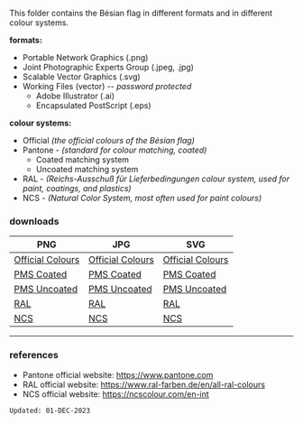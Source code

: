 This folder contains the Bésian flag in different formats and in different colour systems.

**formats:**
* Portable Network Graphics (.png)
* Joint Photographic Experts Group (.jpeg, .jpg)
* Scalable Vector Graphics (.svg)
* Working Files (vector) -- *password protected*
  * Adobe Illustrator (.ai)
  * Encapsulated PostScript (.eps)

**colour systems:**
* Official *(the official colours of the Bésian flag)*
* Pantone - *(standard for colour matching, coated)*
  * Coated matching system
  * Uncoated matching system
* RAL - *(Reichs-Ausschuß für Lieferbedingungen colour system, used for paint, coatings, and plastics)*
* NCS - *(Natural Color System, most often used for paint colours)*

### downloads

|PNG| JPG | SVG |
|--|--|--|
| [Official Colours](#) | [Official Colours](#) | [Official Colours](#) |
| [PMS Coated](#) | [PMS Coated](#) | [PMS Coated](#) |
| [PMS Uncoated](#) | [PMS Uncoated](#) | [PMS Uncoated](#) |
| [RAL](#) | [RAL](#) | [RAL](#) |
| [NCS](#) | [NCS](#) | [NCS](#) |

* * *

### references
* Pantone official website: https://www.pantone.com
* RAL official website: https://www.ral-farben.de/en/all-ral-colours
* NCS official website: https://ncscolour.com/en-int


`Updated: 01-DEC-2023`

